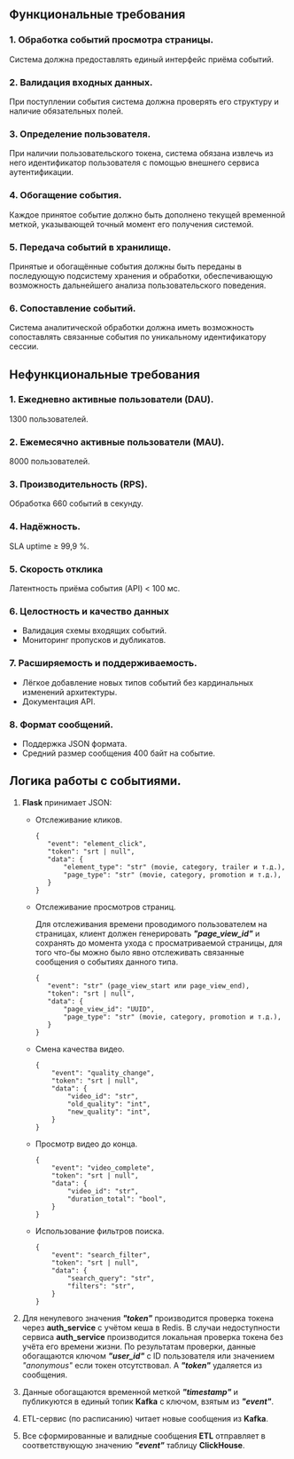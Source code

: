 ## Функциональные требования
### 1. Обработка событий просмотра страницы.
Система должна предоставлять единый интерфейс приёма событий.

### 2. Валидация входных данных.
При поступлении события система должна проверять его структуру и наличие обязательных полей.

### 3. Определение пользователя.
При наличии пользовательского токена, система обязана извлечь из него идентификатор пользователя с помощью внешнего 
сервиса аутентификации.

### 4. Обогащение события.
Каждое принятое событие должно быть дополнено текущей временной меткой, указывающей точный момент его получения 
системой.

### 5. Передача событий в хранилище.
Принятые и обогащённые события должны быть переданы в последующую подсистему хранения и обработки, обеспечивающую 
возможность дальнейшего анализа пользовательского поведения.

### 6. Сопоставление событий.
Система аналитической обработки должна иметь возможность сопоставлять связанные события по уникальному идентификатору 
сессии.

## Нефункциональные требования
### 1. Ежедневно активные пользователи (DAU).
1300 пользователей.
### 2. Ежемесячно активные пользователи (MAU).
8000 пользователей.
### 3. Производительность (RPS).
Обработка 660 событий в секунду.
### 4. Надёжность.
SLA uptime ≥ 99,9 %.
### 5. Скорость отклика
Латентность приёма события (API) < 100 мс.
### 6. Целостность и качество данных
- Валидация схемы входящих событий.
- Мониторинг пропусков и дубликатов.
### 7. Расширяемость и поддерживаемость.
- Лёгкое добавление новых типов событий без кардинальных изменений архитектуры.
- Документация API.
### 8. Формат сообщений.
- Поддержка JSON формата.
- Средний размер сообщения 400 байт на событие.

## Логика работы с событиями.
1. **Flask** принимает JSON:

    - Отслеживание кликов.

          {
             "event": "element_click",
             "token": "srt | null",
             "data": {
                 "element_type": "str" (movie, category, trailer и т.д.),
                 "page_type": "str" (movie, category, promotion и т.д.),
             }
          }

    - Отслеживание просмотров страниц.
    
      Для отслеживания времени проводимого пользователем на страницах, клиент должен генерировать ***"page_view_id"*** и 
      сохранять до момента ухода с просматриваемой страницы, для того что-бы можно было явно отслеживать связанные 
      сообщения о событиях данного типа.

          {
             "event": "str" (page_view_start или page_view_end),
             "token": "srt | null",
             "data": {
                 "page_view_id": "UUID",
                 "page_type": "str" (movie, category, promotion и т.д.),
             }
          }

   - Смена качества видео.
   
         {
             "event": "quality_change",
             "token": "srt | null",
             "data": {
                 "video_id": "str",
                 "old_quality": "int",
                 "new_quality": "int",
             }
         }

   - Просмотр видео до конца.
   
         {
             "event": "video_complete",
             "token": "srt | null",
             "data": {
                 "video_id": "str",
                 "duration_total": "bool",
             }
         }

   - Использование фильтров поиска.
   
         {
             "event": "search_filter",
             "token": "srt | null",
             "data": {
                 "search_query": "str",
                 "filters": "str",
             }
         }

2. Для ненулевого значения ***"token"*** производится проверка токена через **auth_service** с учётом кеша в Redis.
В случаи недоступности сервиса **auth_service** производится локальная проверка токена без учёта его времени жизни.
По результатам проверки, данные обогащаются ключом ***"user_id"*** с ID пользователя или значением *"anonymous"* если 
токен отсутствовал. А ***"token"*** удаляется из сообщения.

3. Данные обогащаются временной меткой ***"timestamp"*** и публикуются в единый топик **Kafka** с ключом, взятым из 
***"event"***.

4. ETL-сервис (по расписанию) читает новые сообщения из **Kafka**.

5. Все сформированные и валидные сообщения **ETL** отправляет в соответствующую значению ***"event"*** таблицу 
**ClickHouse**.